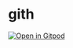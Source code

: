 # gith
[![Open in Gitpod](https://gitpod.io/button/open-in-gitpod.svg)](https://gitpod.io/#<your-project-url>)

